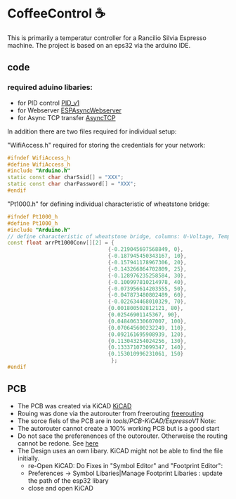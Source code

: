 # CoffeeControl :coffee:

This is primarily a temperatur controller for a Rancilio Silvia Espresso machine.
The project is based on an eps32 via the arduino IDE.

## code

### required aduino libaries:
- for PID control [PID_v1](https://playground.arduino.cc/Code/PIDLibrary/)
- for Webserver [ESPAsyncWebserver](https://github.com/me-no-dev/ESPAsyncWebServer)
- for Async TCP transfer [AsyncTCP](https://github.com/me-no-dev/AsyncTCP)


In addition there are two files required for individual setup:

"WifiAccess.h" required for storing the credentials for your network:

```c++
#ifndef WifiAccess_h
#define WifiAccess_h
#include "Arduino.h"
static const char charSsid[] = "XXX";
static const char charPassword[] = "XXX";
#endif
```

"Pt1000.h" for defining individual characteristic of wheatstone bridge:
```c++
#ifndef Pt1000_h
#define Pt1000_h
#include "Arduino.h"
// define characteristic of wheatstone bridge, columns: U-Voltage, Temperature
const float arrPt1000Conv[][2] = {
                                {-0.219045697568849, 0},
                                {-0.187945450343167, 10},
                                {-0.157941178967306, 20},
                                {-0.143266864702809, 25},
                                {-0.128976235258584, 30},
                                {-0.100997810214978, 40},
                                {-0.073956614203555, 50},
                                {-0.047873480802489, 60},
                                {-0.022634468010329, 70},
                                {0.001800502812121, 80},
                                {0.02546901145367, 90},
                                {0.048406330607007, 100},
                                {0.070645600232249, 110},
                                {0.092161695908939, 120},
                                {0.113043254024256, 130},
                                {0.133371073099347, 140},
                                {0.153010996231061, 150}
                                 };
#endif
```

## PCB
- The PCB was created via KiCAD [KiCAD](https://www.kicad.org/)
- Rouing was done via the autorouter from freerouting [freerouting](https://github.com/freerouting/freerouting)
- The sorce fiels of the PCB are in *tools/PCB-KiCAD/EspressoV1*
Note:
- The autorouter cannot create a 100% working PCB but is a good start 
- Do not sace the preferenences of the outorouter. Otherweise the routing cannot be redone. See [here](https://github.com/freerouting/freerouting/issues/26#issuecomment-814837891)
- The Design uses an own libary. KiCAD might not be able to find the file initially. 
	- re-Open KiCAD: Do Fixes in "Symbol Editor" and "Footprint Editor":
	- Preferences -> Symbol Libaries|Manage Footprint Libaries : update the path of the esp32 libary
	- close and open KiCAD

